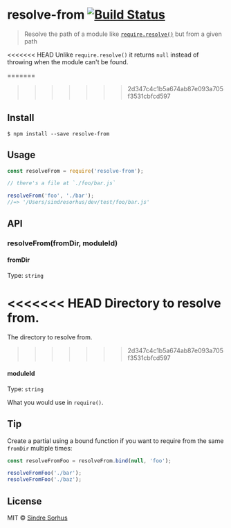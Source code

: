 # resolve-from [![Build Status](https://travis-ci.org/sindresorhus/resolve-from.svg?branch=master)](https://travis-ci.org/sindresorhus/resolve-from)

> Resolve the path of a module like [`require.resolve()`](http://nodejs.org/api/globals.html#globals_require_resolve) but from a given path

<<<<<<< HEAD
Unlike `require.resolve()` it returns `null` instead of throwing when the module can't be found.

=======
>>>>>>> 2d347c4c1b5a674ab87e093a705f3531cbfcd597

## Install

```
$ npm install --save resolve-from
```


## Usage

```js
const resolveFrom = require('resolve-from');

// there's a file at `./foo/bar.js`

resolveFrom('foo', './bar');
//=> '/Users/sindresorhus/dev/test/foo/bar.js'
```


## API

### resolveFrom(fromDir, moduleId)

#### fromDir

Type: `string`

<<<<<<< HEAD
Directory to resolve from.
=======
The directory to resolve from.
>>>>>>> 2d347c4c1b5a674ab87e093a705f3531cbfcd597

#### moduleId

Type: `string`

What you would use in `require()`.


## Tip

Create a partial using a bound function if you want to require from the same `fromDir` multiple times:

```js
const resolveFromFoo = resolveFrom.bind(null, 'foo');

resolveFromFoo('./bar');
resolveFromFoo('./baz');
```


## License

MIT © [Sindre Sorhus](http://sindresorhus.com)
